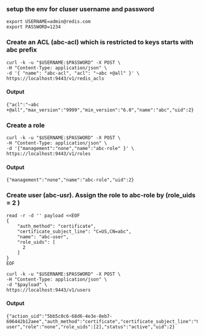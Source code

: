 ### setup the env for cluser username and password
```
export USERNAME=admin@redis.com
export PASSWORD=1234
```

### Create an ACL (abc-acl) which is restricted to keys starts with abc prefix
```
curl -k -u "$USERNAME:$PASSWORD" -X POST \
-H "Content-Type: application/json" \
-d '{ "name": "abc-acl", "acl": "~abc +@all" }' \
https://localhost:9443/v1/redis_acls
```
#### Output
```
{"acl":"~abc +@all","max_version":"9999","min_version":"6.0","name":"abc","uid":2}
```


### Create a role
```
curl -k -u "$USERNAME:$PASSWORD" -X POST \
-H "Content-Type: application/json" \
-d '{"management":"none","name":"abc-role" }' \
https://localhost:9443/v1/roles

```

#### Output
```
{"management":"none","name":"abc-role","uid":2}
```

### Create user (abc-usr). Assign the role to abc-role by (role_uids = 2 )
```
read -r -d '' payload <<EOF
{
    "auth_method": "certificate",
    "certificate_subject_line": "C=US,CN=abc",
    "name": "abc-user",
    "role_uids": [
      2
    ]
}
EOF

curl -k -u "$USERNAME:$PASSWORD" -X POST \
-H "Content-Type: application/json" \
-d "$payload" \
https://localhost:9443/v1/users
```

#### Output
```
{"action_uid":"5bb5c0c6-68d6-4e3e-8eb7-606442b12aee","auth_method":"certificate","certificate_subject_line":"C=US,CN=abc","email":"","email_alerts":true,"name":"abc-user","role":"none","role_uids":[2],"status":"active","uid":2}
```
